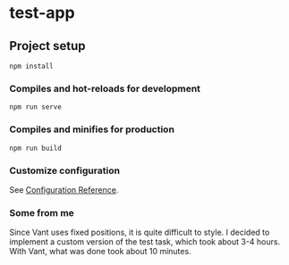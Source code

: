 # test-app

## Project setup
```
npm install
```

### Compiles and hot-reloads for development
```
npm run serve
```

### Compiles and minifies for production
```
npm run build
```

### Customize configuration
See [Configuration Reference](https://cli.vuejs.org/config/).


### Some from me
Since Vant uses fixed positions, it is quite difficult to style. I decided to implement a custom version of the test task, which took about 3-4 hours.
With Vant, what was done took about 10 minutes.